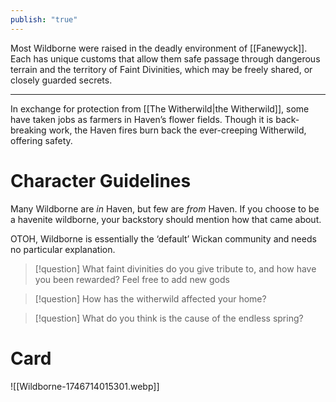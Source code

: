 ```yaml
---
publish: "true"
---
```

Most Wildborne were raised in the deadly environment of [[Fanewyck]]. Each has unique customs that allow them safe passage through dangerous terrain and the territory of Faint Divinities, which may be freely shared, or closely guarded secrets.

---
 
 In exchange for protection from [[The Witherwild|the Witherwild]], some have taken jobs as farmers in Haven’s flower fields. Though it is back-breaking work, the Haven fires burn back the ever-creeping Witherwild, offering safety.

# Character Guidelines 
Many Wildborne are *in* Haven, but few are *from* Haven. If you choose to be a havenite wildborne, your backstory should mention how that came about.

OTOH, Wildborne is essentially the ‘default’ Wickan community and needs no particular explanation.

> [!question] What faint divinities do you give tribute to, and how have you been rewarded?
> Feel free to add new gods

> [!question] How has the witherwild affected your home?

> [!question] What do you think is the cause of the endless spring?

# Card
![[Wildborne-1746714015301.webp]]